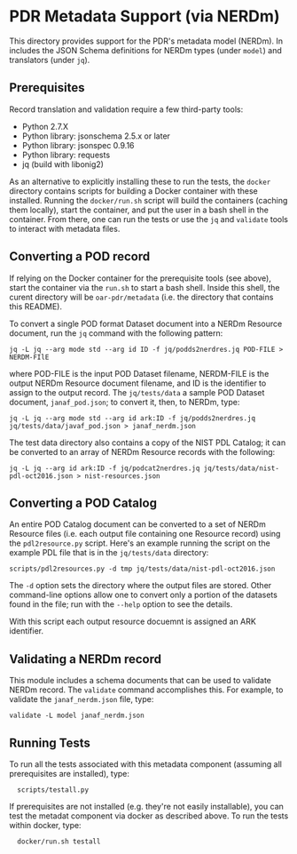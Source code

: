 # PDR Metadata Support (via NERDm)

This directory provides support for the PDR's metadata model
(NERDm). In includes the JSON Schema definitions for NERDm types
(under `model`) and translators (under `jq`).

## Prerequisites

Record translation and validation require a few third-party tools:

* Python 2.7.X
* Python library: jsonschema 2.5.x or later
* Python library: jsonspec 0.9.16
* Python library: requests
* jq (build with libonig2)

As an alternative to explicitly installing these to run the tests, the
`docker` directory contains scripts for building a Docker container
with these installed.  Running the `docker/run.sh` script will build
the containers (caching them locally), start the container, and put
the user in a bash shell in the container.  From there, one can run
the tests or use the `jq` and `validate` tools to interact with
metadata files.  

## Converting a POD record

If relying on the Docker container for the prerequisite tools (see
above), start the container via the `run.sh` to start a bash shell.
Inside this shell, the curent directory will be `oar-pdr/metadata`
(i.e. the directory that contains this README).  

To convert a single POD format Dataset document into a NERDm Resource
document, run the `jq` command with the following pattern:

```
jq -L jq --arg mode std --arg id ID -f jq/podds2nerdres.jq POD-FILE > NERDM-FIlE
```

where POD-FILE is the input POD Dataset filename, NERDM-FILE is the
output NERDm Resource document filename, and ID is the identifier to
assign to the output record.  The `jq/tests/data` a sample
POD Dataset document, `janaf_pod.json`; to convert it, then, to NERDm,
type:

```
jq -L jq --arg mode std --arg id ark:ID -f jq/podds2nerdres.jq jq/tests/data/javaf_pod.json > janaf_nerdm.json
```

The test data directory also contains a copy of the NIST PDL Catalog;
it can be converted to an array of NERDm Resource records with the
following:

```
jq -L jq --arg id ark:ID -f jq/podcat2nerdres.jq jq/tests/data/nist-pdl-oct2016.json > nist-resources.json
```

## Converting a POD Catalog

An entire POD Catalog document can be converted to a set of NERDm
Resource files (i.e. each output file containing one Resource record)
using the `pdl2resource.py` script.  Here's an example running the
script on the example PDL file that is in the `jq/tests/data` directory:

```
scripts/pdl2resources.py -d tmp jq/tests/data/nist-pdl-oct2016.json
```

The `-d` option sets the directory where the output files are stored.
Other command-line options allow one to convert only a portion of the
datasets found in the file; run with the `--help` option to see the
details.

With this script each output resource docuemnt is assigned an ARK
identifier.  

## Validating a NERDm record

This module includes a schema documents that can be used to validate
NERDm record.  The `validate` command accomplishes this.  For example,
to validate the `janaf_nerdm.json` file, type:

```
validate -L model janaf_nerdm.json
```


## Running Tests

To run all the tests associated with this metadata component (assuming
all prerequisites are installed), type:

```
  scripts/testall.py
```

If prerequisites are not installed (e.g. they're not easily
installable), you can test the metadat component via docker as
described above.  To run the tests within docker, type:

```
  docker/run.sh testall
```


